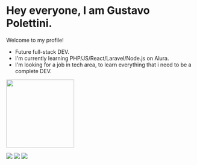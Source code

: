 # Hey everyone, I am Gustavo Polettini.

Welcome to my profile!

- Future full-stack DEV.
- I'm currently learning PHP/JS/React/Laravel/Node.js on Alura.
- I'm looking for a job in tech area, to learn everything that i need to be a complete DEV.

<div>
<img height="180cm" src="https://github-readme-stats.vercel.app/api?username=gustapolettini&show_icons=true&theme=dark&include_all_comits=true&count_private=true"/>
</div>

<a href = "https://www.facebook.com/gustavopolettini/" target="_blank"><img src="https://img.shields.io/badge/Facebook-1877F2?style=for-the-badge&logo=facebook&logoColor=white" target="_blank"></a>
<a href = "https://www.instagram.com/gustapolettini/" target="_blank"><img src="https://img.shields.io/badge/Instagram-E4405F?style=for-the-badge&logo=instagram&logoColor=white" target="_blank"></a>
<a href = "https://www.linkedin.com/in/gustavopolettini/" target="_blank"><img src="https://img.shields.io/badge/LinkedIn-0077B5?style=for-the-badge&logo=linkedin&logoColor=whitee" target="_blank"></a>
